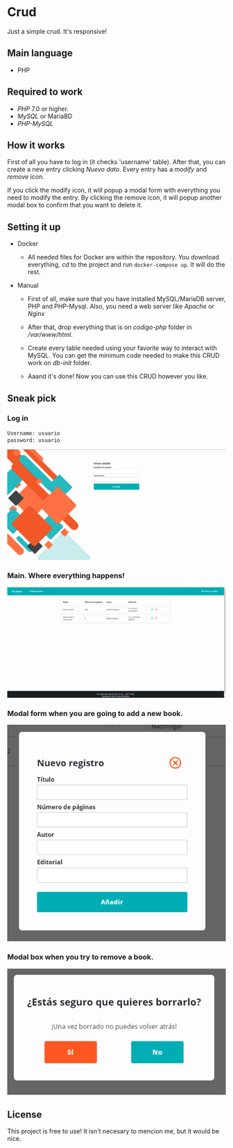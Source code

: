 # Crud
Just a simple crud. It's responsive!

## Main language
 * PHP

## Required to work
 * _PHP_ 7.0 or higher.
 * _MySQL_ or MariaBD
 * _PHP-MySQL_
 
## How it works

 First of all you have to log in (it checks 'username' table). After that, you can create a new entry clicking _Nuevo dato_. 
 Every entry has a _modify_ and _remove_ icon.
 
 If you click the modify icon, it will popup a modal form with everything you need to modify the entry.
 By clicking the remove icon, it will popup another modal box to confirm that you want to delete it.
 
## Setting it up
  * Docker
    * All needed files for Docker are within the repository. You download everything, _cd_ to the project and run `docker-compose up`. It will do the rest.
  
  * Manual
    * First of all, make sure that you have installed MySQL/MariaDB server, PHP and PHP-Mysql. Also, you need a web server like _Apache_ or _Nginx_
  
    * After that, drop everything that is on _codigo-php_ folder in _/var/www/html_.
  
    * Create every table needed using your favorite way to interact with MySQL. You can get the minimum code needed to make this CRUD work on _db-init_ folder.
    
    * Aaand it's done! Now you can use this CRUD however you like.

## Sneak pick
### Log in
~~~
Username: usuario
password: usuario
~~~
![Imagen del login de la aplicación](/images/login.png)

### Main. Where everything happens!
![Imagen de la pantalla principal](/images/datos.png)

### Modal form when you are going to add a new book.
![Imagen del modal añadir datos](/images/add-book.png)

### Modal box when you try to remove a book.
![Imagen del modal borrar datos](/images/remove.png)

## License
This project is free to use! It isn't necesary to mencion me, but it would be nice.
